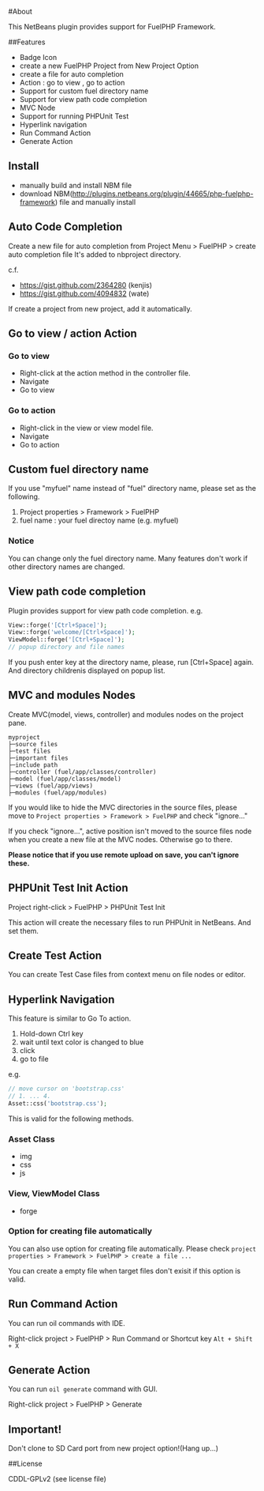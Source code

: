 #About

This NetBeans plugin provides support for FuelPHP Framework.

##Features

- Badge Icon
- create a new FuelPHP Project from New Project Option
- create a file for auto completion
- Action : go to view , go to action
- Support for custom fuel directory name
- Support for view path code completion
- MVC Node
- Support for running PHPUnit Test
- Hyperlink navigation
- Run Command Action
- Generate Action

## Install

- manually build and install NBM file
- download NBM(http://plugins.netbeans.org/plugin/44665/php-fuelphp-framework) file and manually install

## Auto Code Completion

Create a new file for auto completion from Project Menu > FuelPHP > create auto completion file
It's added to nbproject directory.

c.f.
- https://gist.github.com/2364280 (kenjis)
- https://gist.github.com/4094832 (wate)

If create a project from new project, add it automatically.

## Go to view / action Action

### Go to view

- Right-click at the action method in the controller file.
- Navigate
- Go to view

### Go to action

- Right-click in the view or view model file.
- Navigate
- Go to action

## Custom fuel directory name

If you use "myfuel" name instead of "fuel" directory name, please set as the following.

1. Project properties > Framework > FuelPHP
2. fuel name : your fuel directoy name (e.g. myfuel)

### Notice
You can change only the fuel directory name. Many features don't work if other directory names are changed.

## View path code completion
Plugin provides support for view path code completion.
e.g.

```php
View::forge('[Ctrl+Space]');
View::forge('welcome/[Ctrl+Space]');
ViewModel::forge('[Ctrl+Space]');
// popup directory and file names
```
If you push enter key at the directory name, please, run [Ctrl+Space] again. And directory childrenis displayed on popup list.

## MVC and modules Nodes
Create MVC(model, views, controller) and modules nodes on the project pane.
```
myproject
├─source files
├─test files
├─important files
├─include path
├─controller (fuel/app/classes/controller)
├─model (fuel/app/classes/model)
├─views (fuel/app/views)
├─modules (fuel/app/modules)

```

If you would like to hide the MVC directories in the source files,
please move to `Project properties > Framework > FuelPHP` and check "ignore..."

If you check "ignore...",
active position isn't moved to the source files node when you create a new file at the MVC nodes.
Otherwise go to there.

**Please notice that if you use remote upload on save, you can't ignore these.**

## PHPUnit Test Init Action
Project right-click > FuelPHP > PHPUnit Test Init

This action will create the necessary files to run PHPUnit in NetBeans.
And set them.

## Create Test Action
You can create Test Case files from context menu on file nodes or editor.

## Hyperlink Navigation
This feature is similar to Go To action.

1. Hold-down Ctrl key
2. wait until text color is changed to blue
3. click
4. go to file

e.g.
```php
// move cursor on 'bootstrap.css'
// 1. ... 4.
Asset::css('bootstrap.css');
```

This is valid for the following methods.

### Asset Class
- img
- css
- js

### View, ViewModel Class
- forge

### Option for creating file automatically
You can also use option for creating file automatically.
Please check `project properties > Framework > FuelPHP > create a file ...`

You can create a empty file when target files don't exisit if this option is valid.

## Run Command Action
You can run oil commands with IDE.

Right-click project > FuelPHP > Run Command or Shortcut key `Alt + Shift + X`

## Generate Action
You can run `oil generate` command with GUI.

Right-click project > FuelPHP > Generate

## Important!
Don't clone to SD Card port from new project option!(Hang up...)

##License

CDDL-GPLv2 (see license file)